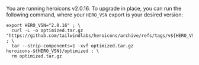 You are running heroicons v2.0.16. To upgrade in place, you can run the following command,
where your `HERO_VSN` export is your desired version:

    export HERO_VSN="2.0.16" ; \
      curl -L -o optimized.tar.gz "https://github.com/tailwindlabs/heroicons/archive/refs/tags/v${HERO_VSN}.tar.gz" ; \
      tar --strip-components=1 -xvf optimized.tar.gz heroicons-${HERO_VSN}/optimized ; \
      rm optimized.tar.gz
